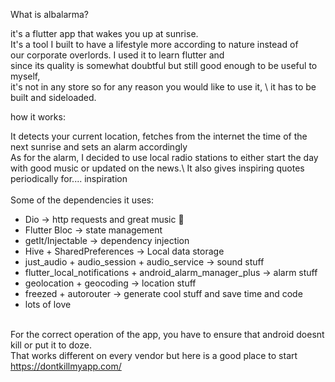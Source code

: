 What is albalarma?

it's a flutter app that wakes you up at sunrise. \
It's a tool I built to have a lifestyle more according to nature instead of \
our corporate overlords. I used it to learn flutter and \
since its quality is somewhat doubtful but still good enough to be useful to myself, \
it's not in any store so for any reason you would like to use it, \ 
it has to be built and sideloaded.


how it works:

It detects your current location, fetches from the internet the time of the next sunrise and sets an alarm accordingly \
As for the alarm, I decided to use local radio stations to either start the day with good music or updated on the news.\ 
It also gives inspiring quotes periodically for.... inspiration \
\
Some of the dependencies it uses: 
- Dio -> http requests and great music 🤘
- Flutter Bloc  -> state management
- getIt/Injectable -> dependency injection
- Hive + SharedPreferences -> Local data storage 
- just_audio + audio_session + audio_service -> sound stuff 
- flutter_local_notifications + android_alarm_manager_plus -> alarm stuff 
- geolocation + geocoding -> location stuff 
- freezed + autorouter -> generate cool stuff and save time and code
- lots of love


\
For the correct operation of the app, you have to ensure that android doesnt kill or put it to doze. \
That works different on every vendor but here is a good place to start https://dontkillmyapp.com/

